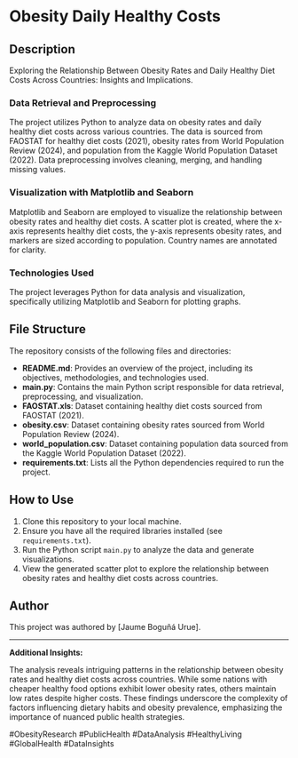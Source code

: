 # Obesity Daily Healthy Costs

## Description

Exploring the Relationship Between Obesity Rates and Daily Healthy Diet Costs Across Countries: Insights and Implications.

### Data Retrieval and Preprocessing

The project utilizes Python to analyze data on obesity rates and daily healthy diet costs across various countries. The data is sourced from FAOSTAT for healthy diet costs (2021), obesity rates from World Population Review (2024), and population from the Kaggle World Population Dataset (2022). Data preprocessing involves cleaning, merging, and handling missing values.

### Visualization with Matplotlib and Seaborn

Matplotlib and Seaborn are employed to visualize the relationship between obesity rates and healthy diet costs. A scatter plot is created, where the x-axis represents healthy diet costs, the y-axis represents obesity rates, and markers are sized according to population. Country names are annotated for clarity.

### Technologies Used

The project leverages Python for data analysis and visualization, specifically utilizing Matplotlib and Seaborn for plotting graphs.

## File Structure

The repository consists of the following files and directories:

- **README.md**: Provides an overview of the project, including its objectives, methodologies, and technologies used.
- **main.py**: Contains the main Python script responsible for data retrieval, preprocessing, and visualization.
- **FAOSTAT.xls**: Dataset containing healthy diet costs sourced from FAOSTAT (2021).
- **obesity.csv**: Dataset containing obesity rates sourced from World Population Review (2024).
- **world_population.csv**: Dataset containing population data sourced from the Kaggle World Population Dataset (2022).
- **requirements.txt**: Lists all the Python dependencies required to run the project.

## How to Use

1. Clone this repository to your local machine.
2. Ensure you have all the required libraries installed (see `requirements.txt`).
3. Run the Python script `main.py` to analyze the data and generate visualizations.
4. View the generated scatter plot to explore the relationship between obesity rates and healthy diet costs across countries.

## Author

This project was authored by [Jaume Boguñá Urue].

---

**Additional Insights:**

The analysis reveals intriguing patterns in the relationship between obesity rates and healthy diet costs across countries. While some nations with cheaper healthy food options exhibit lower obesity rates, others maintain low rates despite higher costs. These findings underscore the complexity of factors influencing dietary habits and obesity prevalence, emphasizing the importance of nuanced public health strategies.

#ObesityResearch #PublicHealth #DataAnalysis #HealthyLiving #GlobalHealth #DataInsights
